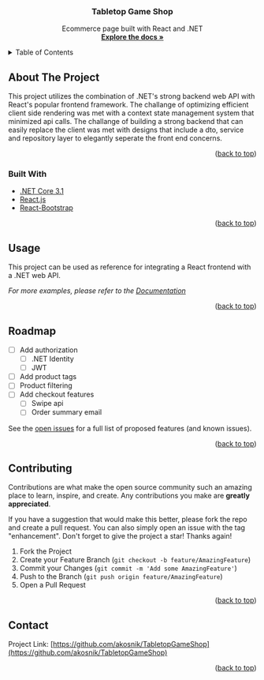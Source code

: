 <!-- PROJECT LOGO -->
<br />
<div align="center">
  <!-- <a href="https://github.com/akosnik/TabletopGameShop">
    <img src="images/logo.png" alt="Logo" width="80" height="80">
  </a> -->

<h3 align="center">Tabletop Game Shop</h3>

  <p align="center">
    Ecommerce page built with React and .NET
    <br />
    <a href="https://github.com/akosnik/TabletopGameShop"><strong>Explore the docs »</strong></a>
    <!-- <br />
    <br />
    <a href="https://github.com/akosnik/TabletopGameShop">View Demo</a>
    ·
    <a href="https://github.com/akosnik/TabletopGameShop/issues">Report Bug</a>
    ·
    <a href="https://github.com/akosnik/TabletopGameShop/issues">Request Feature</a> -->
  </p>
</div>

<!-- TABLE OF CONTENTS -->
<details>
  <summary>Table of Contents</summary>
  <ol>
    <li>
      <a href="#about-the-project">About The Project</a>
      <ul>
        <li><a href="#built-with">Built With</a></li>
      </ul>
    </li>
    <li>
      <a href="#getting-started">Getting Started</a>
      <ul>
        <li><a href="#prerequisites">Prerequisites</a></li>
        <li><a href="#installation">Installation</a></li>
      </ul>
    </li>
    <li><a href="#usage">Usage</a></li>
    <li><a href="#roadmap">Roadmap</a></li>
    <li><a href="#contributing">Contributing</a></li>
    <li><a href="#license">License</a></li>
    <li><a href="#contact">Contact</a></li>
    <li><a href="#acknowledgments">Acknowledgments</a></li>
  </ol>
</details>

<!-- ABOUT THE PROJECT -->

## About The Project

<!-- [![Product Name Screen Shot][product-screenshot]](https://example.com) -->

This project utilizes the combination of .NET's strong backend web API with React's popular frontend framework. The challange of optimizing efficient client side rendering was met with a context state management system that minimized api calls. The challange of building a strong backend that can easily replace the client was met with designs that include a dto, service and repository layer to elegantly seperate the front end concerns.

<p align="right">(<a href="#top">back to top</a>)</p>

### Built With

- [.NET Core 3.1](https://dotnet.microsoft.com/en-us/download/dotnet/3.1)
- [React.js](https://reactjs.org/)
- [React-Bootstrap](https://react-bootstrap.github.io/)

<p align="right">(<a href="#top">back to top</a>)</p>

<!-- GETTING STARTED -->

<!-- ## Getting Started

This is an example of how you may give instructions on setting up your project locally.
To get a local copy up and running follow these simple example steps. -->

<!-- ### Prerequisites

This is an example of how to list things you need to use the software and how to install them.

- npm
  ```sh
  npm install npm@latest -g
  ``` -->

<!-- ### Installation

1. Get a free API Key at [https://example.com](https://example.com)
2. Clone the repo
   ```sh
   git clone https://github.com/akosnik/TabletopGameShop.git
   ```
3. Install NPM packages
   ```sh
   npm install
   ```
4. Enter your API in `config.js`
   ```js
   const API_KEY = 'ENTER YOUR API';
   ``` -->

<!-- <p align="right">(<a href="#top">back to top</a>)</p> -->

<!-- USAGE EXAMPLES -->

## Usage

This project can be used as reference for integrating a React frontend with a .NET web API.

_For more examples, please refer to the [Documentation](https://example.com)_

<p align="right">(<a href="#top">back to top</a>)</p>

<!-- ROADMAP -->

## Roadmap

- [ ] Add authorization
  - [ ] .NET Identity
  - [ ] JWT
- [ ] Add product tags
- [ ] Product filtering
- [ ] Add checkout features
  - [ ] Swipe api
  - [ ] Order summary email

See the [open issues](https://github.com/akosnik/TabletopGameShop/issues) for a full list of proposed features (and known issues).

<p align="right">(<a href="#top">back to top</a>)</p>

<!-- CONTRIBUTING -->

## Contributing

Contributions are what make the open source community such an amazing place to learn, inspire, and create. Any contributions you make are **greatly appreciated**.

If you have a suggestion that would make this better, please fork the repo and create a pull request. You can also simply open an issue with the tag "enhancement".
Don't forget to give the project a star! Thanks again!

1. Fork the Project
2. Create your Feature Branch (`git checkout -b feature/AmazingFeature`)
3. Commit your Changes (`git commit -m 'Add some AmazingFeature'`)
4. Push to the Branch (`git push origin feature/AmazingFeature`)
5. Open a Pull Request

<p align="right">(<a href="#top">back to top</a>)</p>

<!-- LICENSE -->

<!-- ## License

Distributed under the MIT License. See `LICENSE.txt` for more information.

<p align="right">(<a href="#top">back to top</a>)</p> -->

<!-- CONTACT -->

## Contact

Project Link: [https://github.com/akosnik/TabletopGameShop](https://github.com/akosnik/TabletopGameShop)

<p align="right">(<a href="#top">back to top</a>)</p>

<!-- ACKNOWLEDGMENTS -->

<!-- ## Acknowledgments

- []()
- []()
- []()

<p align="right">(<a href="#top">back to top</a>)</p> -->

<!-- MARKDOWN LINKS & IMAGES -->
<!-- https://www.markdownguide.org/basic-syntax/#reference-style-links -->
<!-- [contributors-shield]: https://img.shields.io/github/contributors/akosnik/TabletopGameShop.svg?style=for-the-badge
[contributors-url]: https://github.com/akosnik/TabletopGameShop/graphs/contributors
[forks-shield]: https://img.shields.io/github/forks/akosnik/TabletopGameShop.svg?style=for-the-badge
[forks-url]: https://github.com/akosnik/TabletopGameShop/network/members
[stars-shield]: https://img.shields.io/github/stars/akosnik/TabletopGameShop.svg?style=for-the-badge
[stars-url]: https://github.com/akosnik/TabletopGameShop/stargazers
[issues-shield]: https://img.shields.io/github/issues/akosnik/TabletopGameShop.svg?style=for-the-badge
[issues-url]: https://github.com/akosnik/TabletopGameShop/issues
[license-shield]: https://img.shields.io/github/license/akosnik/TabletopGameShop.svg?style=for-the-badge
[license-url]: https://github.com/akosnik/TabletopGameShop/blob/master/LICENSE.txt
[linkedin-shield]: https://img.shields.io/badge/-LinkedIn-black.svg?style=for-the-badge&logo=linkedin&colorB=555
[linkedin-url]: https://linkedin.com/in/linkedin_username
[product-screenshot]: images/screenshot.png -->
